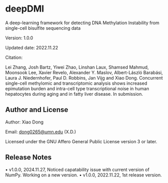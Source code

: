 # deepDMI
A deep-learning framework for detecting DNA Methylation Instability from single-cell bisulfite sequencing data

Version: 1.0.0

Updated date: 2022.11.22

Citation:

Lei Zhang, Josh Bartz, Yiwei Zhao, Linshan Laux, Shamsed Mahmud, Moonsook Lee, Xavier Revelo, Alexander Y. Maslov, Albert-László Barabási, Laura J. Niedernhofer, Paul D. Robbins, Jan Vijg and Xiao Dong. Concurrent single-cell methylomic and transcriptomic analysis shows increased epimutation burden and intra-cell type transcriptional noise in human hepatocytes during aging and in fatty liver disease. In submission.

#####
## Author and License

Author: Xiao Dong

Email: dong0265@umn.edu (X.D.)

Licensed under the GNU Affero General Public License version 3 or later.

#####
## Release Notes
• v1.0.0, 2024.11.27, Noticed capatability issue with current version of NumPy. Working on a new version.
• v1.0.0, 2022.11.22, 1st release version.
